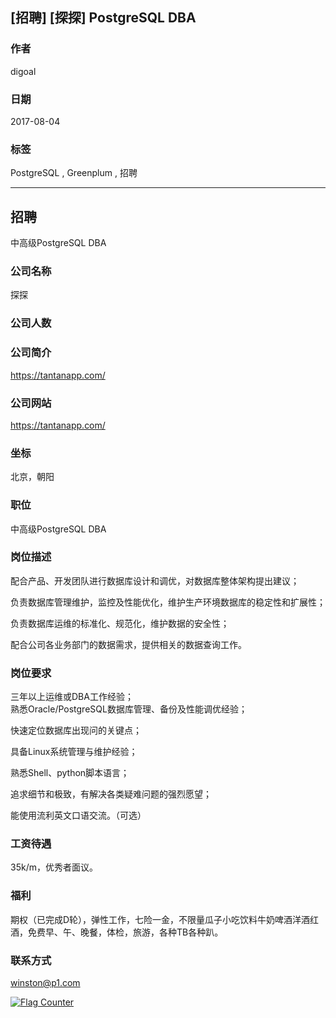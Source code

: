 ## [招聘] [探探] PostgreSQL DBA
     
### 作者     
digoal    
    
### 日期    
2017-08-04    
    
### 标签    
PostgreSQL , Greenplum , 招聘  
    
----    
    
## 招聘    
中高级PostgreSQL DBA  
     
### 公司名称  
探探  
  
### 公司人数  
  
### 公司简介  
https://tantanapp.com/  
  
### 公司网站  
https://tantanapp.com/  
  
### 坐标    
北京，朝阳  
    
### 职位    
中高级PostgreSQL DBA  
    
### 岗位描述    
配合产品、开发团队进行数据库设计和调优，对数据库整体架构提出建议；  
  
负责数据库管理维护，监控及性能优化，维护生产环境数据库的稳定性和扩展性；  
  
负责数据库运维的标准化、规范化，维护数据的安全性；  
  
配合公司各业务部门的数据需求，提供相关的数据查询工作。  
    
### 岗位要求    
三年以上运维或DBA工作经验；   
熟悉Oracle/PostgreSQL数据库管理、备份及性能调优经验；  
  
快速定位数据库出现问的关键点；  
  
具备Linux系统管理与维护经验；  
  
熟悉Shell、python脚本语言；  
  
追求细节和极致，有解决各类疑难问题的强烈愿望；  
  
能使用流利英文口语交流。（可选）  
    
### 工资待遇    
35k/m，优秀者面议。  
    
### 福利    
期权（已完成D轮），弹性工作，七险一金，不限量瓜子小吃饮料牛奶啤酒洋酒红酒，免费早、午、晚餐，体检，旅游，各种TB各种趴。  
    
### 联系方式    
winston@p1.com  
  
<a rel="nofollow" href="http://info.flagcounter.com/h9V1"  ><img src="http://s03.flagcounter.com/count/h9V1/bg_FFFFFF/txt_000000/border_CCCCCC/columns_2/maxflags_12/viewers_0/labels_0/pageviews_0/flags_0/"  alt="Flag Counter"  border="0"  ></a>  
  
